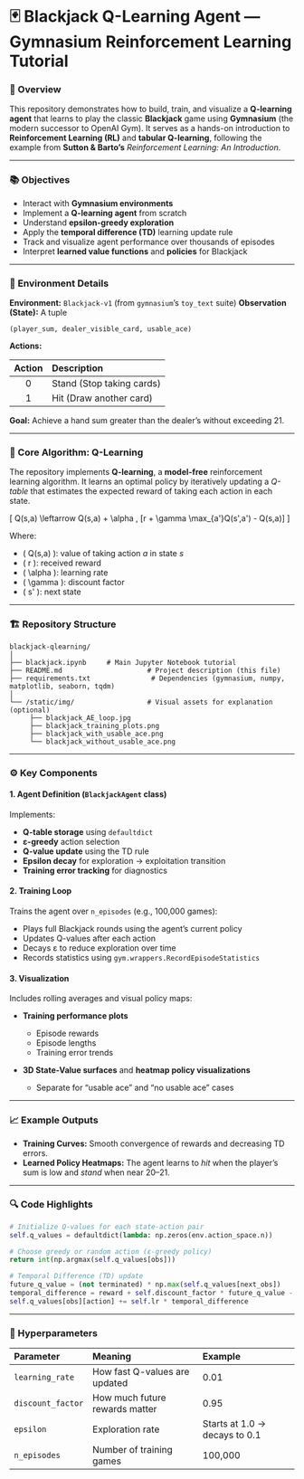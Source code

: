 
# 🃏 Blackjack Q-Learning Agent — Gymnasium Reinforcement Learning Tutorial

### 🎯 Overview

This repository demonstrates how to build, train, and visualize a **Q-learning agent** that learns to play the classic **Blackjack** game using **Gymnasium** (the modern successor to OpenAI Gym).
It serves as a hands-on introduction to **Reinforcement Learning (RL)** and **tabular Q-learning**, following the example from **Sutton & Barto’s** *Reinforcement Learning: An Introduction*.

---

### 📚  Objectives

* Interact with **Gymnasium environments**
* Implement a **Q-learning agent** from scratch
* Understand **epsilon-greedy exploration**
* Apply the **temporal difference (TD)** learning update rule
* Track and visualize agent performance over thousands of episodes
* Interpret **learned value functions** and **policies** for Blackjack

---

### 🧩 Environment Details

**Environment:** `Blackjack-v1` (from `gymnasium`’s `toy_text` suite)
**Observation (State):** A tuple

```
(player_sum, dealer_visible_card, usable_ace)
```

**Actions:**

| Action | Description               |
| :----: | :------------------------ |
|    0   | Stand (Stop taking cards) |
|    1   | Hit (Draw another card)   |

**Goal:** Achieve a hand sum greater than the dealer’s without exceeding 21.

---

### 🧠 Core Algorithm: Q-Learning

The repository implements **Q-learning**, a **model-free** reinforcement learning algorithm.
It learns an optimal policy by iteratively updating a *Q-table* that estimates the expected reward of taking each action in each state.

[
Q(s,a) \leftarrow Q(s,a) + \alpha , [r + \gamma \max_{a'}Q(s',a') - Q(s,a)]
]

Where:

* ( Q(s,a) ): value of taking action *a* in state *s*
* ( r ): received reward
* ( \alpha ): learning rate
* ( \gamma ): discount factor
* ( s' ): next state

---

### 🏗️ Repository Structure

```
blackjack-qlearning/
│
├── blackjack.ipynb     # Main Jupyter Notebook tutorial
├── README.md                     # Project description (this file)
├── requirements.txt               # Dependencies (gymnasium, numpy, matplotlib, seaborn, tqdm)
│
└── /static/img/                  # Visual assets for explanation (optional)
     ├── blackjack_AE_loop.jpg
     ├── blackjack_training_plots.png
     ├── blackjack_with_usable_ace.png
     └── blackjack_without_usable_ace.png
```

---

### ⚙️ Key Components

#### 1. **Agent Definition (`BlackjackAgent` class)**

Implements:

* **Q-table storage** using `defaultdict`
* **ε-greedy** action selection
* **Q-value update** using the TD rule
* **Epsilon decay** for exploration → exploitation transition
* **Training error tracking** for diagnostics

#### 2. **Training Loop**

Trains the agent over `n_episodes` (e.g., 100,000 games):

* Plays full Blackjack rounds using the agent’s current policy
* Updates Q-values after each action
* Decays ε to reduce exploration over time
* Records statistics using `gym.wrappers.RecordEpisodeStatistics`

#### 3. **Visualization**

Includes rolling averages and visual policy maps:

* **Training performance plots**

  * Episode rewards
  * Episode lengths
  * Training error trends
* **3D State-Value surfaces** and **heatmap policy visualizations**

  * Separate for “usable ace” and “no usable ace” cases

---

### 📈 Example Outputs

* **Training Curves:**
  Smooth convergence of rewards and decreasing TD errors.
* **Learned Policy Heatmaps:**
  The agent learns to *hit* when the player’s sum is low and *stand* when near 20–21.

---

### 🔍 Code Highlights

```python
# Initialize Q-values for each state-action pair
self.q_values = defaultdict(lambda: np.zeros(env.action_space.n))

# Choose greedy or random action (ε-greedy policy)
return int(np.argmax(self.q_values[obs]))

# Temporal Difference (TD) update
future_q_value = (not terminated) * np.max(self.q_values[next_obs])
temporal_difference = reward + self.discount_factor * future_q_value - self.q_values[obs][action]
self.q_values[obs][action] += self.lr * temporal_difference
```

---

### 🧮 Hyperparameters

| Parameter         | Meaning                        | Example                       |
| :---------------- | :----------------------------- | :---------------------------- |
| `learning_rate`   | How fast Q-values are updated  | 0.01                          |
| `discount_factor` | How much future rewards matter | 0.95                          |
| `epsilon`         | Exploration rate               | Starts at 1.0 → decays to 0.1 |
| `n_episodes`      | Number of training games       | 100,000                       |
